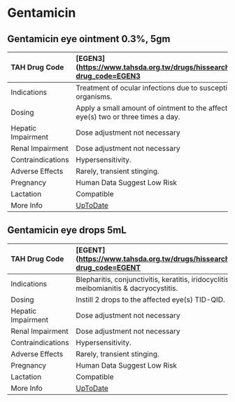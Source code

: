 # Gentamicin

## Gentamicin eye ointment 0.3%, 5gm

| TAH Drug Code      | [EGEN3](https://www.tahsda.org.tw/drugs/hissearch.php?drug_code=EGEN3             |
|:-------------------|:----------------------------------------------------------------------------------|
| Indications        | Treatment of ocular infections due to susceptible organisms.                      |
| Dosing             | Apply a small amount of ointment to the affected eye(s) two or three times a day. |
| Hepatic Impairment | Dose adjustment not necessary                                                     |
| Renal Impairment   | Dose adjustment not necessary                                                     |
| Contraindications  | Hypersensitivity.                                                                 |
| Adverse Effects    | Rarely, transient stinging.                                                       |
| Pregnancy          | Human Data Suggest Low Risk                                                       |
| Lactation          | Compatible                                                                        |
| More Info          | [UpToDate](https://www.uptodate.com/contents/gentamicin-drug-information)         |

## Gentamicin eye drops 5mL

| TAH Drug Code      | [EGENT](https://www.tahsda.org.tw/drugs/hissearch.php?drug_code=EGENT                  |
|:-------------------|:---------------------------------------------------------------------------------------|
| Indications        | Blepharitis, conjunctivitis, keratitis, iridocyclitis, meibomianitis & dacryocystitis. |
| Dosing             | Instill 2 drops to the affected eye(s) TID-QID.                                        |
| Hepatic Impairment | Dose adjustment not necessary                                                          |
| Renal Impairment   | Dose adjustment not necessary                                                          |
| Contraindications  | Hypersensitivity.                                                                      |
| Adverse Effects    | Rarely, transient stinging.                                                            |
| Pregnancy          | Human Data Suggest Low Risk                                                            |
| Lactation          | Compatible                                                                             |
| More Info          | [UpToDate](https://www.uptodate.com/contents/gentamicin-drug-information)              |

